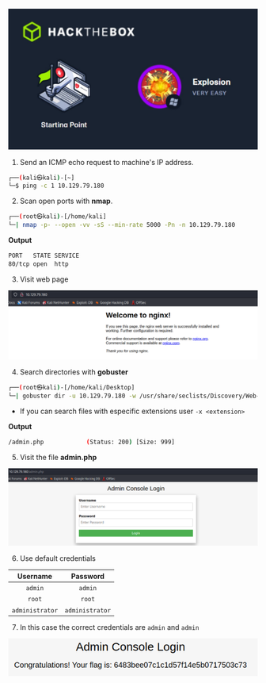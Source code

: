 ![Explosion.png](/assets/Tier-0//Explosion/Explosion.jpg)

1. Send an ICMP echo request to machine's IP address.
```bash
┌──(kali㉿kali)-[~]
└─$ ping -c 1 10.129.79.180
```



2. Scan open ports with **nmap**.
```bash
┌──(root㉿kali)-[/home/kali]
└─| nmap -p- --open -vv -sS --min-rate 5000 -Pn -n 10.129.79.180
```

**Output**
```bash
PORT   STATE SERVICE
80/tcp open  http
```


3. Visit web page

![web.PNG](/assets/Tier-0/Preignition/web.PNG)


4. Search directories with **gobuster**
```bash
┌──(root㉿kali)-[/home/kali/Desktop]
└─| gobuster dir -u 10.129.79.180 -w /usr/share/seclists/Discovery/Web-Content/common.txt
```

* If you can search files with especific extensions user `-x <extension>`

**Output**
```bash
/admin.php            (Status: 200) [Size: 999]
```

5. Visit the file **admin.php**


![login.PNG](/assets/Tier-0/Preignition/login.PNG)

6. Use default credentials
   
| Username | Password |
|:--------:|:--------:|
| `admin`  | `admin`  |
| `root`   | `root`   |
| `administrator` | `administrator` |

7. In this case the correct credentials are `admin` and `admin`

![flag.PNG](/assets/Tier-0/Preignition/lfag.PNG)